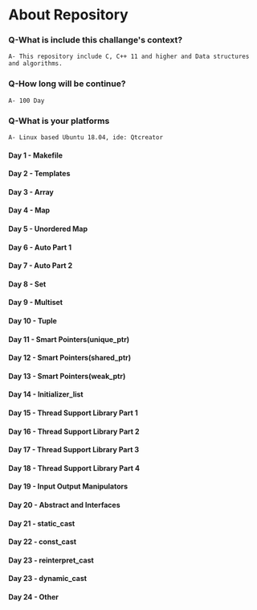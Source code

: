 # About Repository

### Q-What is include this challange's context?
    A- This repository include C, C++ 11 and higher and Data structures and algorithms.

### Q-How long will be continue?
    A- 100 Day

### Q-What is your platforms
    A- Linux based Ubuntu 18.04, ide: Qtcreator 




#### Day 1 - Makefile
#### Day 2 - Templates
#### Day 3 - Array
#### Day 4 - Map
#### Day 5 - Unordered Map
#### Day 6 - Auto Part 1
#### Day 7 - Auto Part 2
#### Day 8 - Set
#### Day 9 - Multiset
#### Day 10 - Tuple
#### Day 11 - Smart Pointers(unique_ptr)
#### Day 12 - Smart Pointers(shared_ptr)
#### Day 13 - Smart Pointers(weak_ptr)
#### Day 14 - Initializer_list
#### Day 15 - Thread Support Library Part 1
#### Day 16 - Thread Support Library Part 2
#### Day 17 - Thread Support Library Part 3
#### Day 18 - Thread Support Library Part 4
#### Day 19 - Input Output Manipulators
#### Day 20 - Abstract and Interfaces
#### Day 21 - static_cast
#### Day 22 - const_cast
#### Day 23 - reinterpret_cast
#### Day 23 - dynamic_cast
#### Day 24 - Other


